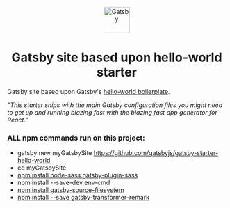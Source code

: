 <p align="center">
  <a href="https://www.gatsbyjs.org">
    <img alt="Gatsby" src="https://www.gatsbyjs.org/monogram.svg" width="60" />
  </a>
</p>
<h1 align="center">
  Gatsby site based upon hello-world starter
</h1>

Gatsby site based upon Gatsby's [hello-world boilerplate](https://github.com/gatsbyjs/gatsby-starter-hello-world). 

_"This starter ships with the main Gatsby configuration files you might need to get up and running blazing fast with the blazing fast app generator for React."_

### ALL npm commands run on this project:

- gatsby new myGatsbySite https://github.com/gatsbyjs/gatsby-starter-hello-world
- cd myGatsbySite
- [npm install node-sass gatsby-plugin-sass](https://www.gatsbyjs.org/packages/gatsby-plugin-sass/)
- npm install --save-dev env-cmd
- [npm install gatsby-source-filesystem](https://www.npmjs.com/package/gatsby-source-filesystem)
- [npm install --save gatsby-transformer-remark](https://www.gatsbyjs.org/packages/gatsby-transformer-remark/)
